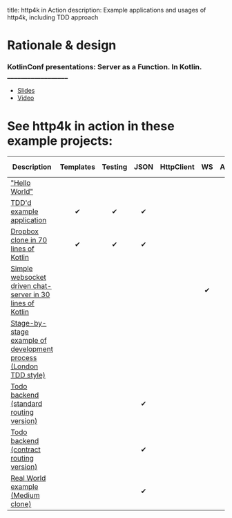 title: http4k in Action
description: Example applications and usages of http4k, including TDD approach 

# Rationale & design

### KotlinConf presentations: Server as a Function. In Kotlin. __________________
- [Slides](https://speakerdeck.com/daviddenton/server-as-a-function-in-kotlin)
- [Video](http://bit.ly/serverasafunction)

# See http4k in action in these example projects:

| Description | Templates | Testing | JSON | HttpClient | WS | AWS | CD pipeline | Contracts | Lambda/Graal |
|-----|:---:|:---:|:---:|:---:|:---:|:---:|:---:|:---:|:---:|
|["Hello World"](https://start.http4k.org)| | | | | | |✔| | | | | |
|[TDD'd example application](https://github.com/http4k/http4k-contract-example-app)|✔|✔|✔| | | | | |✔| |
|[Dropbox clone in 70 lines of Kotlin](https://github.com/daviddenton/http4kbox)|✔|✔|✔| | |✔|✔| |✔|
|[Simple websocket driven chat-server in 30 lines of Kotlin](https://github.com/daviddenton/http4k-demo-irc)| | | | |✔| |✔| | |
|[Stage-by-stage example of development process (London TDD style)](/guide/example)| | | | | | | | | |
|[Todo backend (standard routing version)](https://github.com/http4k/http4k-todo-backend)| | |✔| | | | | | |
|[Todo backend (contract routing version)](https://github.com/http4k/http4k-contract-todo-backend)| | |✔| | | | |✔| |
|[Real World example (Medium clone)](https://github.com/alisabzevari/kotlin-http4k-realworld-example-app)| | |✔| | | | | | |
